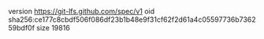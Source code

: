version https://git-lfs.github.com/spec/v1
oid sha256:ce177c8cbdf506f086df23b1b48e9f31cf62f2d61a4c05597736b736259bdf0f
size 19816
